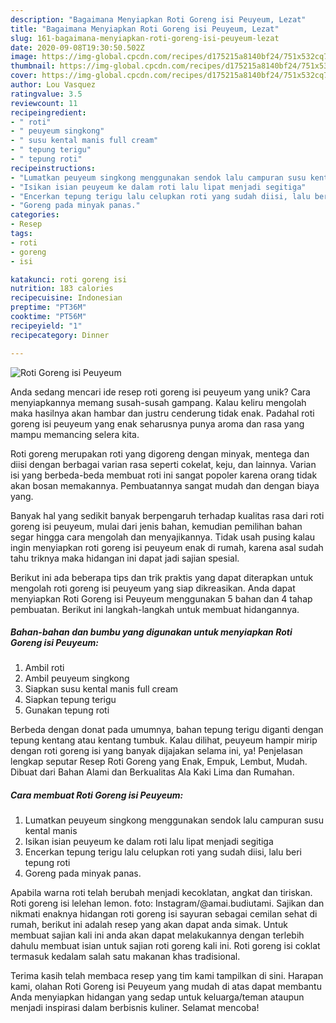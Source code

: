 ```yaml
---
description: "Bagaimana Menyiapkan Roti Goreng isi Peuyeum, Lezat"
title: "Bagaimana Menyiapkan Roti Goreng isi Peuyeum, Lezat"
slug: 161-bagaimana-menyiapkan-roti-goreng-isi-peuyeum-lezat
date: 2020-09-08T19:30:50.502Z
image: https://img-global.cpcdn.com/recipes/d175215a8140bf24/751x532cq70/roti-goreng-isi-peuyeum-foto-resep-utama.jpg
thumbnail: https://img-global.cpcdn.com/recipes/d175215a8140bf24/751x532cq70/roti-goreng-isi-peuyeum-foto-resep-utama.jpg
cover: https://img-global.cpcdn.com/recipes/d175215a8140bf24/751x532cq70/roti-goreng-isi-peuyeum-foto-resep-utama.jpg
author: Lou Vasquez
ratingvalue: 3.5
reviewcount: 11
recipeingredient:
- " roti"
- " peuyeum singkong"
- " susu kental manis full cream"
- " tepung terigu"
- " tepung roti"
recipeinstructions:
- "Lumatkan peuyeum singkong menggunakan sendok lalu campuran susu kental manis"
- "Isikan isian peuyeum ke dalam roti lalu lipat menjadi segitiga"
- "Encerkan tepung terigu lalu celupkan roti yang sudah diisi, lalu beri tepung roti"
- "Goreng pada minyak panas."
categories:
- Resep
tags:
- roti
- goreng
- isi

katakunci: roti goreng isi 
nutrition: 183 calories
recipecuisine: Indonesian
preptime: "PT36M"
cooktime: "PT56M"
recipeyield: "1"
recipecategory: Dinner

---
```



![Roti Goreng isi Peuyeum](https://img-global.cpcdn.com/recipes/d175215a8140bf24/751x532cq70/roti-goreng-isi-peuyeum-foto-resep-utama.jpg)

Anda sedang mencari ide resep roti goreng isi peuyeum yang unik? Cara menyiapkannya memang susah-susah gampang. Kalau keliru mengolah maka hasilnya akan hambar dan justru cenderung tidak enak. Padahal roti goreng isi peuyeum yang enak seharusnya punya aroma dan rasa yang mampu memancing selera kita.

Roti goreng merupakan roti yang digoreng dengan minyak, mentega dan diisi dengan berbagai varian rasa seperti cokelat, keju, dan lainnya. Varian isi yang berbeda-beda membuat roti ini sangat popoler karena orang tidak akan bosan memakannya. Pembuatannya sangat mudah dan dengan biaya yang.

Banyak hal yang sedikit banyak berpengaruh terhadap kualitas rasa dari roti goreng isi peuyeum, mulai dari jenis bahan, kemudian pemilihan bahan segar hingga cara mengolah dan menyajikannya. Tidak usah pusing kalau ingin menyiapkan roti goreng isi peuyeum enak di rumah, karena asal sudah tahu triknya maka hidangan ini dapat jadi sajian spesial.


Berikut ini ada beberapa tips dan trik praktis yang dapat diterapkan untuk mengolah roti goreng isi peuyeum yang siap dikreasikan. Anda dapat menyiapkan Roti Goreng isi Peuyeum menggunakan 5 bahan dan 4 tahap pembuatan. Berikut ini langkah-langkah untuk membuat hidangannya.

<!--inarticleads1-->

##### Bahan-bahan dan bumbu yang digunakan untuk menyiapkan Roti Goreng isi Peuyeum:

1. Ambil  roti
1. Ambil  peuyeum singkong
1. Siapkan  susu kental manis full cream
1. Siapkan  tepung terigu
1. Gunakan  tepung roti


Berbeda dengan donat pada umumnya, bahan tepung terigu diganti dengan tepung kentang atau kentang tumbuk. Kalau dilihat, peuyeum hampir mirip dengan roti goreng isi yang banyak dijajakan selama ini, ya! Penjelasan lengkap seputar Resep Roti Goreng yang Enak, Empuk, Lembut, Mudah. Dibuat dari Bahan Alami dan Berkualitas Ala Kaki Lima dan Rumahan. 

<!--inarticleads2-->

##### Cara membuat Roti Goreng isi Peuyeum:

1. Lumatkan peuyeum singkong menggunakan sendok lalu campuran susu kental manis
1. Isikan isian peuyeum ke dalam roti lalu lipat menjadi segitiga
1. Encerkan tepung terigu lalu celupkan roti yang sudah diisi, lalu beri tepung roti
1. Goreng pada minyak panas.


Apabila warna roti telah berubah menjadi kecoklatan, angkat dan tiriskan. Roti goreng isi lelehan lemon. foto: Instagram/@amai.budiutami. Sajikan dan nikmati enaknya hidangan roti goreng isi sayuran sebagai cemilan sehat di rumah, berikut ini adalah resep yang akan dapat anda simak. Untuk membuat sajian kali ini anda akan dapat melakukannya dengan terlebih dahulu membuat isian untuk sajian roti goreng kali ini. Roti goreng isi coklat termasuk kedalam salah satu makanan khas tradisional. 

Terima kasih telah membaca resep yang tim kami tampilkan di sini. Harapan kami, olahan Roti Goreng isi Peuyeum yang mudah di atas dapat membantu Anda menyiapkan hidangan yang sedap untuk keluarga/teman ataupun menjadi inspirasi dalam berbisnis kuliner. Selamat mencoba!
